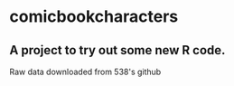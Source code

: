 # comicbookcharacters

## A project to try out some new R code.

Raw data downloaded from 538's github
